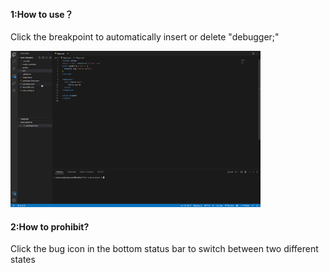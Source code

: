 
<h4>1:How to use？</h4>
<p>Click the breakpoint to automatically insert or delete "debugger;"</p>
<img src="./images/show.gif" width="400px" />
<h4>2:How to prohibit?</h4>
<p>Click the bug icon in the bottom status bar to switch between two different states</p>
